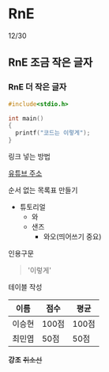# RnE
12/30
## RnE 조금 작은 글자
### RnE 더 작은 글자

```c
#include<stdio.h>

int main()
{
  printf("코드는 이렇게");
}
```

링크 넣는 방법

[유튜브 주소](https://www.youtube.com/watch?v=MFJIOqxK6k8&list=PLRx0vPvlEmdD5FLIdwTM4mKBgyjv4no81&index=11)

순서 없는 목록표 만들기

* 튜토리얼
  * 와
  * 샌즈
    * 와오(띄어쓰기 중요)
    
인용구문
> '이렇게'

테이블 작성

이름|점수|평균
---|---|---|
이승현|100점|100점|
최민엽|50점|50점|

**강조** ~~취소선~~
